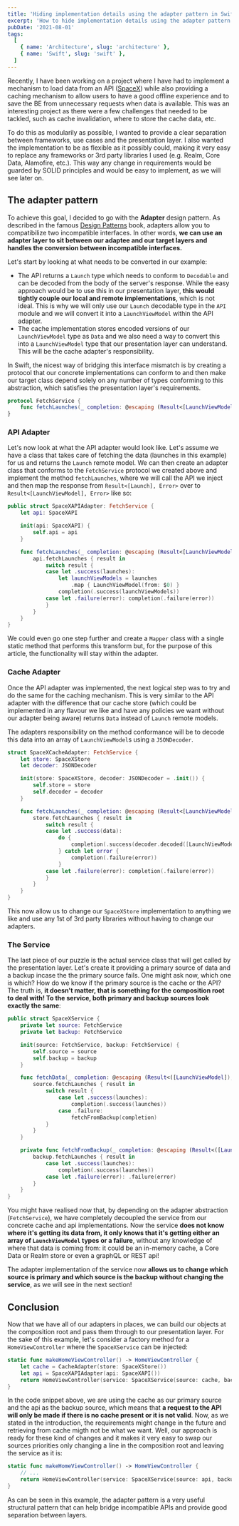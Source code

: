 ```yaml
---
title: 'Hiding implementation details using the adapter pattern in Swift'
excerpt: 'How to hide implementation details using the adapter pattern and decoupling multiple layers of an application, making it easy to test and adapt.'
pubDate: '2021-08-01'
tags:
  [
    { name: 'Architecture', slug: 'architecture' },
    { name: 'Swift', slug: 'swift' },
  ]
---
```


Recently, I have been working on a project where I have had to implement a mechanism to load data from an API ([SpaceX](https://documenter.getpostman.com/view/2025350/RWaEzAiG?version=latest)) while also providing a caching mechanism to allow users to have a good offline experience and to save the BE from unnecessary requests when data is available. This was an interesting project as there were a few challenges that needed to be tackled, such as cache invalidation, where to store the cache data, etc.

To do this as modularily as possible, I wanted to provide a clear separation between frameworks, use cases and the presentation layer. I also wanted the implementation to be as flexible as it possibly could, making it very easy to replace any frameworks or 3rd party libraries I used (e.g. Realm, Core Data, Alamofire, etc.). This way any change in requirements would be guarded by SOLID principles and would be easy to implement, as we will see later on.

## The adapter pattern

To achieve this goal, I decided to go with the **Adapter** design pattern. As described in the famous [Design Patterns](https://www.amazon.co.uk/Design-patterns-elements-reusable-object-oriented/dp/0201633612) book, adapters allow you to compatibilize two incompatible interfaces. In other words, **we can use an adapter layer to sit between our adaptee and our target layers and handles the conversion between incompatible interfaces.**

Let's start by looking at what needs to be converted in our example:

- The API returns a `Launch` type which needs to conform to `Decodable` and can be decoded from the body of the server's response. While the easy approach would be to use this in our presentation layer, **this would tightly couple our local and remote implementations**, which is not ideal. This is why we will only use our `Launch` decodable type in the `API` module and we will convert it into a `LaunchViewModel` within the API adapter.
- The cache implementation stores encoded versions of our `LaunchViewModel` type as `Data` and we also need a way to convert this into a `LaunchViewModel` type that our presentation layer can understand. This will be the cache adapter's responsibility.

In Swift, the nicest way of bridging this interface mismatch is by creating a protocol that our concrete implementations can conform to and then make our target class depend solely on any number of types conforming to this abstraction, which satisfies the presentation layer's requirements.

```swift:FetchService.swift
protocol FetchService {
    func fetchLaunches(_ completion: @escaping (Result<[LaunchViewModel], Error>) -> Void)
}
```

### API Adapter

Let's now look at what the API adapter would look like. Let's assume we have a class that takes care of fetching the data (launches in this example) for us and returns the `Launch` remote model. We can then create an adapter class that conforms to the `FetchService` protocol we created above and implement the method `fetchLaunches`, where we will call the API we inject and then map the response from `Result<[Launch], Error>` over to `Result<[LaunchViewModel], Error>` like so:

```swift:SpaceXAPIAdapter.swift
public struct SpaceXAPIAdapter: FetchService {
    let api: SpaceXAPI

    init(api: SpaceXAPI) {
        self.api = api
    }

    func fetchLaunches(_ completion: @escaping (Result<[LaunchViewModel], Error>) -> Void) {
        api.fetchLaunches { result in
            switch result {
            case let .success(launches):
                let launchViewModels = launches
                    .map { LaunchViewModel(from: $0) }
                completion(.success(launchViewModels))
            case let .failure(error): completion(.failure(error))
            }
        }
    }
}
```

We could even go one step further and create a `Mapper` class with a single static method that performs this transform but, for the purpose of this article, the functionality will stay within the adapter.

### Cache Adapter

Once the API adapter was implemented, the next logical step was to try and do the same for the caching mechanism. This is very similar to the API adapter with the difference that our cache store (which could be implemented in any flavour we like and have any policies we want without our adapter being aware) returns `Data` instead of `Launch` remote models.

The adapters responsibility on the method conformance will be to decode this data into an array of `LaunchViewModel`s using a `JSONDecoder`.

```swift:SpaceXCacheAdapter.swift
struct SpaceXCacheAdapter: FetchService {
    let store: SpaceXStore
    let decoder: JSONDecoder

    init(store: SpaceXStore, decoder: JSONDecoder = .init()) {
        self.store = store
        self.decoder = decoder
    }

    func fetchLaunches(_ completion: @escaping (Result<[LaunchViewModel], Error>) -> Void) {
        store.fetchLaunches { result in
            switch result {
            case let .success(data):
                do {
                    completion(.success(decoder.decoded([LaunchViewModel].self, data)))
                } catch let error {
                    completion(.failure(error))
                }
            case let .failure(error): completion(.failure(error))
            }
        }
    }
}
```

This now allow us to change our `SpaceXStore` implementation to anything we like and use any 1st of 3rd party libraries without having to change our adapters.

### The Service

The last piece of our puzzle is the actual service class that will get called by the presentation layer. Let's create it providing a primary source of data and a backup incase the the primary source fails. One might ask now, which one is which? How do we know if the primary source is the cache or the API? The truth is, **it doesn't matter, that is something for the composition root to deal with! To the service, both primary and backup sources look exactly the same**:

```swift:SpaceXService.swift
public struct SpaceXService {
    private let source: FetchService
    private let backup: FetchService

    init(source: FetchService, backup: FetchService) {
        self.source = source
        self.backup = backup
    }

    func fetchData(_ completion: @escaping (Result<([LaunchViewModel]), Error>) -> Void) {
        source.fetchLaunches { result in
            switch result {
                case let .success(launches):
                    completion(.success(launches))
                case .failure:
                    fetchFromBackup(completion)
            }
        }
    }

    private func fetchFromBackup(_ completion: @escaping (Result<([LaunchViewModel]), Error>) -> Void) {
        backup.fetchLaunches { result in
            case let .success(launches):
                completion(.success(launches))
            case let .failure(error): .failure(error)
        }
    }
}
```

You might have realised now that, by depending on the adapter abstraction (`FetchService`), we have completely decoupled the service from our concrete cache and api implementations. Now the service **does not know where it's getting its data from, it only knows that it's getting either an array of `LaunchViewModel` types or a failure**, without any knowledge of where that data is coming from: it could be an in-memory cache, a Core Data or Realm store or even a graphQL or REST api!

The adapter implementation of the service now **allows us to change which source is primary and which source is the backup without changing the service**, as we will see in the next section!

## Conclusion

Now that we have all of our adapters in places, we can build our objects at the composition root and pass them through to our presentation layer. For the sake of this example, let's consider a factory method for a `HomeViewController` where the `SpaceXService` can be injected:

```swift:Coordinator.swift
static func makeHomeViewController() -> HomeViewController {
    let cache = CacheAdapter(store: SpaceXStore())
    let api = SpaceXAPIAdapter(api: SpaceXAPI())
    return HomeViewController(service: SpaceXService(source: cache, backup: api))
}
```

In the code snippet above, we are using the cache as our primary source and the api as the backup source, which means that **a request to the API will only be made if there is no cache present or it is not valid**. Now, as we stated in the introduction, the requirements might change in the future and retrieving from cache migth not be what we want. Well, our approach is ready for these kind of changes and it makes it very easy to swap our sources priorities only changing a line in the composition root and leaving the service as it is:

```swift:Coordinator.swift
static func makeHomeViewController() -> HomeViewController {
    // ...
    return HomeViewController(service: SpaceXService(source: api, backup: cache))
}
```

As can be seen in this example, the adapter pattern is a very useful structural pattern that can help bridge incompatible APIs and provide good separation between layers.
